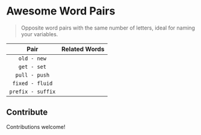 # Awesome Word Pairs

> Opposite word pairs with the same number of letters, ideal for naming your variables.

|       Pair        | Related Words |
| :---------------: | ------------- |
|    `old - new`    |               |
|    `get - set`    |               |
|   `pull - push`   |               |
|  `fixed - fluid`  |               |
| `prefix - suffix` |               |

## Contribute

Contributions welcome!
